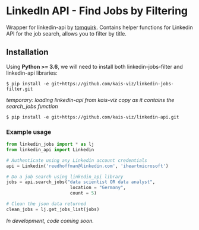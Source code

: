 # LinkedIn API - Find Jobs by Filtering

Wrapper for linkedin-api by [tomquirk](https://github.com/tomquirk).
Contains helper functions for Linkedin API for the job search, allows you to filter by title.

## Installation

Using **Python >= 3.6**, we will need to install both linkedin-jobs-filter and linkedin-api libraries:
```
$ pip install -e git+https://github.com/kais-viz/linkedin-jobs-filter.git
```
*temporary: loading linkedin-api from kais-viz copy as it contains the search_jobs function*
```
$ pip install -e git+https://github.com/kais-viz/linkedin-api.git
```

### Example usage

```python
from linkedin_jobs import * as lj
from linkedin_api import Linkedin

# Authenticate using any Linkedin account credentials
api = Linkedin('reedhoffman@linkedin.com', 'iheartmicrosoft')

# Do a job search using linkedin_api library
jobs = api.search_jobs("data scientist OR data analyst", 
						location = "Germany", 
						count = 5)

# Clean the json data returned
clean_jobs = lj.get_jobs_list(jobs)
```

*In development, code coming soon.*
